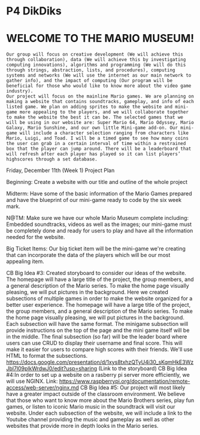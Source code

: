 # P4 DikDiks
   # WELCOME TO THE MARIO MUSEUM!
    Our group will focus on creative development (We will achieve this through collaboration), data (We will achieve this by investigating computing innovations), algorithms and programming (We will do this through strings, abstraction, lists, and procedures), computing systems and networks (We will use the internet as our main network to gather info), and the impact of computing (Our program will be beneficial for those who would like to know more about the video game industry). 
    Our project will focus on the mainline Mario games. We are planning on making a website that contains soundtracks, gameplay, and info of each listed game. We plan on adding sprites to make the website and mini-game more appealing to the players, and we will collaborate together to make the website the best it can be. The selected games that we will be using in our website are: Super Mario 64, Mario Odyssey, Mario Galaxy, Mario Sunshine, and our own little Mini-game add-on. Our mini-game will include a character selection ranging from characters like Mario, Luigi, and Toad. I will be a timed game to see how many coins the user can grab in a certain interval of time within a restrained box that the player can jump around. There will be a leaderboard that will refresh after each player has played so it can list players’ highscores through a set database.

Friday, December 11th (Week 1)
Project Plan
   
   Beginning: Create a website with our title and outline of the whole project
   
   Midterm: Have some of the basic information of the Mario Games prepared and have the blueprint of our mini-game ready to code by the six week mark.
   
   N@TM: Make sure we have our whole Mario Museum complete including: Embedded soundtracks, videos as well as the images; our mini-game must be completely done and ready for users          to play and have all the information needed for the website.
   
   Big Ticket Items: Our big ticket item will be the mini-game we're creating that can incorporate the data of the players which will be our most appealing item.
   
   CB Big Idea #3: Created storyboard to consider our ideas of the website. The homepage will have a large title of the project, the group members, and a general description of the Mario series. To make the home page visually pleasing, we will put pictures in the background. Here we created subsections of multiple games in order to make the website organized  for a better user experience. The homepage will have a large title of the project, the group members, and a general description of the Mario series. To make the home page visually pleasing, we will put pictures in the background. Each subsection will have the same format. The minigame subsection will provide instructions on the top of the page and the mini game itself will be in the middle. The final subsection (so far) will be the leader board where users can use CRUD to display their username and final score. This will make it easier for users to compare high scores with their friends. We'll use HTML to format the subsections. https://docs.google.com/presentation/d/1xys8txhzQTyU4i30_sKqmHkE3WzJbl7l09plkWrdwJ0/edit?usp=sharing (Link to the storyboard)
   CB Big Idea #4:In order to set up a website on a rasberry pi server more efficiently, we will use NGINX. Link: https://www.raspberrypi.org/documentation/remote-access/web-server/nginx.md
   CB Big Idea #5: Our project will most likely have a greater impact outside of the classroom environment. We believe that those who want to know more about the Mario Brothers series, play fun games, or listen to iconic Mario music in the soundtrack will visit our website. Under each subsection of the website, we will include a link to the Youtube channel providing the music and gameplay as well as other websites that provide more in depth looks in the Mario series.
